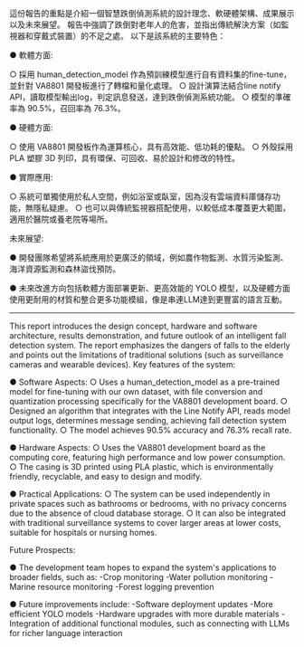 這份報告的重點是介紹一個智慧跌倒偵測系統的設計理念、軟硬體架構、成果展示以及未來展望。
報告中強調了跌倒對老年人的危害，並指出傳統解決方案（如監視器和穿戴式裝置）的不足之處。
以下是該系統的主要特色：

●  軟體方面:

  ○  採用 human_detection_model 作為預訓練模型進行自有資料集的fine-tune，並針對 VA8801 開發板進行了轉檔和量化處理。
  ○  設計演算法結合line notify API，讀取模型輸出log，判定訊息發送，達到跌倒偵測系統功能。
  ○  模型的準確率為 90.5%，召回率為 76.3%。

●  硬體方面:

  ○  使用 VA8801 開發板作為運算核心，具有高效能、低功耗的優點。
  ○  外殼採用 PLA 塑膠 3D 列印，具有環保、可回收、易於設計和修改的特性。

●  實際應用:

  ○  系統可單獨使用於私人空間，例如浴室或臥室，因為沒有雲端資料庫儲存功能，無隱私疑慮。
  ○  也可以與傳統監視器搭配使用，以較低成本覆蓋更大範圍，適用於醫院或養老院等場所。

未來展望:

●  開發團隊希望將系統應用於更廣泛的領域，例如農作物監測、水質污染監測、海洋資源監測和森林盜伐預防。

●  未來改進方向包括軟體方面部署更新、更高效能的 YOLO 模型，以及硬體方面使用更耐用的材質和整合更多功能模組，像是串連LLM達到更豐富的語言互動。

----------------------------------------------------------------------------------------------------------------------------------------------------------------------------------

This report introduces the design concept, hardware and software architecture, results demonstration, and future outlook of an intelligent fall detection system.
The report emphasizes the dangers of falls to the elderly and points out the limitations of traditional solutions (such as surveillance cameras and wearable devices).
Key features of the system:

●  Software Aspects:
  ○  Uses a human_detection_model as a pre-trained model for fine-tuning with our own dataset, with file conversion and quantization processing specifically for the VA8801 development board.
  ○  Designed an algorithm that integrates with the Line Notify API, reads model output logs, determines message sending, achieving fall detection system functionality.
  ○  The model achieves 90.5% accuracy and 76.3% recall rate.

●  Hardware Aspects:
  ○  Uses the VA8801 development board as the computing core, featuring high performance and low power consumption.
  ○  The casing is 3D printed using PLA plastic, which is environmentally friendly, recyclable, and easy to design and modify.

●  Practical Applications:
  ○  The system can be used independently in private spaces such as bathrooms or bedrooms, with no privacy concerns due to the absence of cloud database storage.
  ○  It can also be integrated with traditional surveillance systems to cover larger areas at lower costs, suitable for hospitals or nursing homes.

Future Prospects:

●  The development team hopes to expand the system's applications to broader fields, such as:
-Crop monitoring
-Water pollution monitoring
-Marine resource monitoring
-Forest logging prevention

●  Future improvements include:
-Software deployment updates
-More efficient YOLO models
-Hardware upgrades with more durable materials
-Integration of additional functional modules, such as connecting with LLMs for richer language interaction

